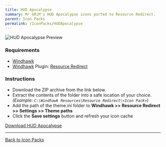```yaml
---
title: HUD Apocalypse
summary: Mr GRiM's HUD Apocalypse icons ported to Resource Redirect.
parent: Icon Packs
permalink: /IconPacks/HUDApocalypse
---
```


![HUD Apocalypse Preview](https://gitlab.com/the-back-room/windhawk/resource-redirect/hud-series/hud-apocalypse/-/raw/main/Extras/Preview.bmp)

### Requirements

- [Windhawk](https://windhawk.net/)
- [Windhawk](https://windhawk.net/) Plugin: [Resource Redirect](https://windhawk.net/mods/icon-resource-redirect)

### Instructions

 - Download the ZIP archive from the link below.
 - Extract the contents of the folder into a safe location of your choice. *(Example: `C:\Windhawk Resources\Resource Redirect\<Icon Pack>`)*
 - Add the path of the theme.ini folder to **Windhawk >> Resource Redirect >> Settings >> Theme paths**
 - Click the **Save settings** button and refresh your icon cache

<a href="https://gitlab.com/the-back-room/windhawk/resource-redirect/hud-series/hud-apocalypse/-/archive/main/hud-apocalypse-main.zip" class="btn btn--primary btn--lg" target="_blank" rel="noopener noreferrer">Download HUD Apocalypse</a>

---

<a href="/IconPacks" class="btn btn--secondary btn--sm">Back to Icon Packs</a>